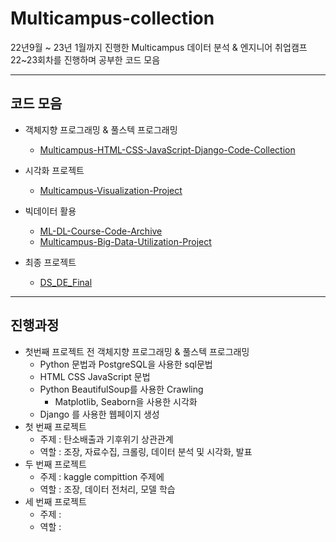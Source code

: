 # Multicampus-collection

22년9월 ~ 23년 1월까지 진행한 Multicampus 데이터 분석 & 엔지니어 취업캠프 22~23회차를 진행하며 공부한 코드 모음



---

## 코드 모음

- 객체지향 프로그래밍 & 풀스텍 프로그래밍
  - [Multicampus-HTML-CSS-JavaScript-Django-Code-Collection](https://github.com/LeeJeaHyuk/Multicampus-HTML-CSS-JavaScript-Django-Code-Collection)

- 시각화 프로젝트
  - [Multicampus-Visualization-Project](https://github.com/LeeJeaHyuk/Multicampus-Visualization-Project/blob/master/LeeJeaHyuk/README_LJH.md)

- 빅데이터 활용
  - [ML-DL-Course-Code-Archive](https://github.com/LeeJeaHyuk/Multicampus-ML-DL-Course-Code-Archive)
  - [Multicampus-Big-Data-Utilization-Project](https://github.com/LeeJeaHyuk/Multicampus-Big-Data-Utilization-Project)

- 최종 프로젝트
  - [DS_DE_Final](https://github.com/CuriousLambda/DS_DE_Final/tree/master/leejeahyuk)



---

## 진행과정

- 첫번째 프로젝트 전 객체지향 프로그래밍 & 풀스텍 프로그래밍
  - Python 문법과 PostgreSQL을 사용한 sql문법 
  - HTML CSS JavaScript 문법
  - Python BeautifulSoup를 사용한 Crawling
    - Matplotlib, Seaborn을 사용한 시각화
  - Django 를 사용한 웹페이지 생성
- 첫 번째 프로젝트
  - 주제 : 탄소배출과 기후위기 상관관계
  - 역할 : 조장, 자료수집, 크롤링, 데이터 분석 및 시각화, 발표
- 두 번째 프로젝트
  - 주제 : kaggle compittion 주제에 
  - 역할 : 조장, 데이터 전처리, 모델 학습 
- 세 번째 프로젝트
  - 주제 : 
  - 역할 : 